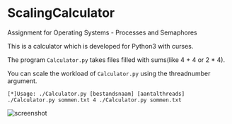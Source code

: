 ScalingCalculator
==============

Assignment for Operating Systems - Processes and Semaphores


This is a calculator which is developed for Python3 with curses.

The program `Calculator.py` takes files filled with sums(like 4 + 4 or 2 * 4).

You can scale the workload of `Calculator.py` using the threadnumber argument.

`[*]Usage: ./Calculator.py [bestandsnaam] [aantalthreads]
./Calculator.py sommen.txt 4
./Calculator.py sommen.txt`

![screenshot](https://raw.github.com/dionbosschieter/PythonLectures/master/scaling-calculator/Screenshot.png)
